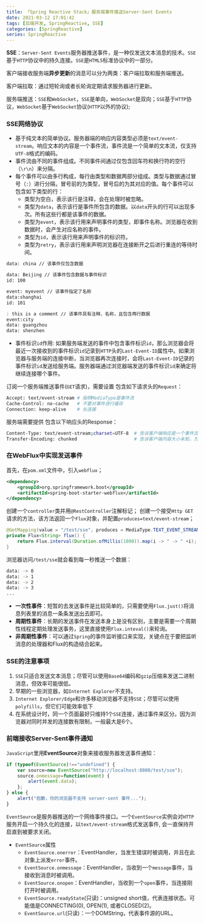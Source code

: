 ```yaml
---
title: 「Spring Reactive Stack」服务端事件推送Server-Sent Events
date: 2021-03-12 17:01:42
tags: [后端开发, SpringReactive, SSE]
categories: [SpringReactive]
series: SpringReactive
---
```


**SSE**：`Server-Sent Events`服务器推送事件，是一种仅发送文本消息的技术。`SSE`基于`HTTP`协议中的持久连接。`SSE`是`HTML5`标准协议中的一部分。

客户端接收服务端**异步更新**的消息可以分为两类：客户端拉取和服务端推送。<!-- more -->

客户端拉取：通过短轮询或者长轮询定期请求服务器进行更新。

服务端推送：`SSE`和`WebSocket`，`SSE`是单向，`WebSocket`是双向；`SSE`基于`HTTP`协议，`WebSocket`基于`WebSocket`协议(`HTTP`以外的协议);


### SSE网络协议
* 基于纯文本的简单协议。服务器端的响应内容类型必须是`text/event-stream`。响应文本的内容是一个事件流，事件流是一个简单的文本流，仅支持`UTF-8`格式的编码。
* 事件流由不同的事件组成。不同事件间通过仅包含回车符和换行符的空行（`\r\n`）来分隔。
* 每个事件可以由多行构成，每行由类型和数据两部分组成。类型与数据通过冒号（`:`）进行分隔，冒号前的为类型，冒号后的为其对应的值。每个事件可以包含如下类型的行：
    - 类型为空白，表示该行是注释，会在处理时被忽略。
    - 类型为`data`，表示该行是事件所包含的数据。以`data`开头的行可以出现多次。所有这些行都是该事件的数据。
    - 类型为`event`，表示该行用来声明事件的类型，即事件名称。浏览器在收到数据时，会产生对应名称的事件。
    - 类型为`id`，表示该行用来声明事件的标识符。
    - 类型为`retry`，表示该行用来声明浏览器在连接断开之后进行重连的等待时间。

``` bash
data: china // 该事件仅包含数据

data: Beijing // 该事件包含数据与事件标识
id: 100

event: myevent // 该事件指定了名称
data:shanghai
id: 101

: this is a comment // 该事件具有注释、名称，且包含两行数据
event:city
data: guangzhou
data: shenzhen
```

* 事件标识`id`作用: 如果服务端发送的事件中包含事件标识`id`，那么浏览器会将最近一次接收到的事件标识`id`记录到`HTTP`头的`Last-Event-ID`属性中。如果浏览器与服务端的连接中断，当浏览器再次连接时，会将`Last-Event-ID`记录的事件标识`id`发送给服务端。服务器端通过浏览器端发送的事件标识`id`来确定将继续连接哪个事件。


订阅一个服务端推送事件(`GET`请求)，需要设置 包含如下请求头的`Request`：
``` bash
Accept: text/event-stream # 指明MediaType是事件流
Cache-Control: no-cache   # 不要对事件进行缓存
Connection: keep-alive    # 长连接
```
服务端需要提供 包含以下响应头的Response：
``` bash
Content-Type: text/event-stream;charset=UTF-8  # 告诉客户端响应是一个事件流
Transfer-Encoding: chunked                     # 告诉客户端内容大小未知，为流传输
```

### 在WebFlux中实现发送事件
首先，在`pom.xml`文件中，引入`webflux`；
``` xml
<dependency>
    <groupId>org.springframework.boot</groupId>
    <artifactId>spring-boot-starter-webflux</artifactId>
</dependency>
```
创建一个`controller`类并用`@RestController`注解标记；
创建一个接受`Http GET`请求的方法，该方法返回一个`Flux`对象，并配置`produces=text/event-stream`；
``` java
@GetMapping(value = "/test/sse", produces = MediaType.TEXT_EVENT_STREAM_VALUE)
private Flux<String> flux() {
    return Flux.interval(Duration.ofMillis(1000)).map(i -> " -> " +i);
}
```
浏览器访问`/test/sse`就会看到每一秒推送一个数据：
``` bash
data: -> 0
data: -> 1
data: -> 2
data: -> 3
...
```

* **一次性事件**：短暂的去发送事件是比较简单的，只需要使用`Flux.just()`将消息列表里的消息一条条发送出去即可。
* **周期性事件**：长期的发送事件在发送本身上是没有区别，主要是需要一个周期性线程定期处理发送事务，这里直接使用`Flux.inteval()`来轮询。
* **非周期性事件**：可以通过`Spring`的事件监听接口来实现，关键点在于要把监听消息的处理器和Flux的构造结合起来。


### SSE的注意事项
1. `SSE`只适合发送文本消息；尽管可以使用`Base64`编码和`gzip`压缩来发送二进制消息，但效率可能很低。
2. 早期的一些浏览器，如`Internet Explorer`不支持。
3. `Internet Explorer/Edge`和许多移动浏览器不支持`SSE`；尽管可以使用`polyfills`，但它们可能效率低下
4. 在系统设计时，同一个页面最好只维持1个`SSE`连接，通过事件来区分。因为浏览器对同时并发的连接数有限制，一般最大是6个。


### 前端接收Server-Sent事件通知
`JavaScript`里用**EventSource**对象来接收服务器发送事件通知：
``` javascript
if (typeof(EventSource)!=="undefined") {
    var source=new EventSource("http://localhost:8080/test/sse");
    source.onmessage=function(event) {
        alert(event.data);
    };
} else {
    alert("抱歉，你的浏览器不支持 server-sent 事件...");
}
```
`EventSource`是服务器推送的一个网络事件接口。一个`EventSource`实例会对`HTTP`服务开启一个持久化的连接，以`text/event-stream`格式发送事件, 会一直保持开启直到被要求关闭。
* `EventSource`属性
    + `EventSource.onerror`：EventHandler，当发生错误时被调用，并且在此对象上派发`error`事件。
    + `EventSource.onmessage`：EventHandler，当收到一个`message`事件，当接收到消息时被调用。
    + `EventSource.onopen`：EventHandler，当收到一个`open`事件，当连接刚打开时被调用。
    + `EventSource.readyState`(只读)：unsigned short值，代表连接状态。可能值是CONNECTING(0), OPEN(1), 或者CLOSED(2)。
    + `EventSource.url`(只读)：一个DOMString，代表事件源的URL。

